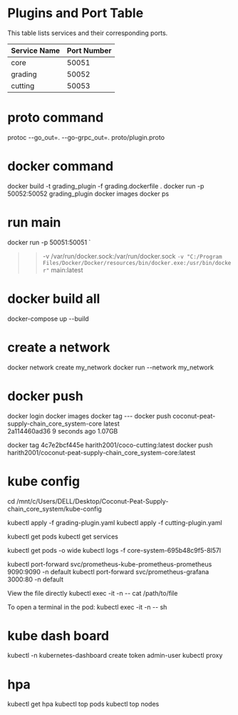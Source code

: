 # Plugins and Port Table

This table lists services and their corresponding ports.

| Service Name | Port Number |
|--------------|-------------|
| core         | 50051       |
| grading      | 50052       |
| cutting      | 50053       |

# proto command
protoc --go_out=. --go-grpc_out=. proto/plugin.proto

# docker command
docker build -t grading_plugin -f grading.dockerfile .
docker run -p 50052:50052 grading_plugin
docker images
docker ps

# run main
docker run -p 50051:50051 `
>>   -v /var/run/docker.sock:/var/run/docker.sock `
>>   -v "C:/Program Files/Docker/Docker/resources/bin/docker.exe:/usr/bin/docker" `
>>   main:latest
>> 

# docker build all
docker-compose up --build

# create a network
docker network create my_network
docker run --network my_network

# docker push 
docker login
docker images 
docker tag --- 
docker push
coconut-peat-supply-chain_core_system-core                 latest              
   2a114460ad36   9 seconds ago    1.07GB

   docker tag 4c7e2bcf445e harith2001/coco-cutting:latest
   docker push harith2001/coconut-peat-supply-chain_core_system-core:latest
# kube config 
cd /mnt/c/Users/DELL/Desktop/Coconut-Peat-Supply-chain_core_system/kube-config


kubectl apply -f grading-plugin.yaml
kubectl apply -f cutting-plugin.yaml

kubectl get pods
kubectl get services

kubectl get pods -o wide
kubectl logs -f core-system-695b48c9f5-8l57l

kubectl port-forward svc/prometheus-kube-prometheus-prometheus 9090:9090 -n default
kubectl port-forward svc/prometheus-grafana 3000:80 -n default

View the file directly
kubectl exec -it <pod-name> -n <namespace> -- cat /path/to/file

To open a terminal in the pod:
kubectl exec -it <pod-name> -n <namespace> -- sh

# kube dash board
kubectl -n kubernetes-dashboard create token admin-user
kubectl proxy

# hpa
kubectl get hpa 
kubectl top pods
kubectl top nodes 
